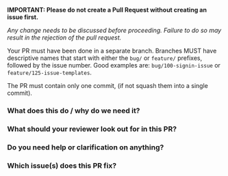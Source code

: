 **IMPORTANT: Please do not create a Pull Request without creating an issue first.**

*Any change needs to be discussed before proceeding. Failure to do so may result in the rejection of the pull request.*

Your PR must have been done in a separate branch. Branches MUST have descriptive names that start with either the `bug/` or `feature/` prefixes, followed by the issue number. Good examples are: `bug/100-signin-issue` or `feature/125-issue-templates`.

The PR must contain only one commit, (if not squash them into a single commit).

<!--
Work-in-progress PRs are welcome as a way to get early feedback - just prefix
the title with [WIP].

Add the change in the changelog (except for test changes and docs updates).
Please edit CHANGELOG.md and add the change under the appropriate category (NEW
FEATURES, IMPROVEMENTS & BUG FIXES) along with the PR number.
-->

### What does this do / why do we need it?

### What should your reviewer look out for in this PR?

### Do you need help or clarification on anything?

### Which issue(s) does this PR fix?

<!--

fixes #
fixes #

-->
